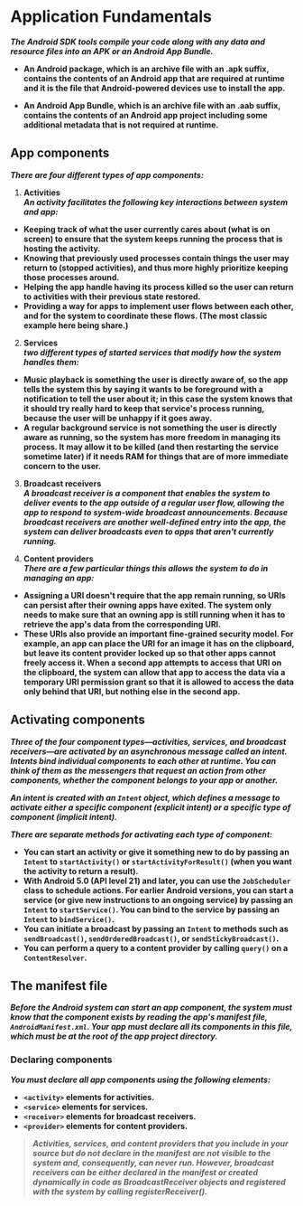 # Application Fundamentals

***The Android SDK tools compile your code along with any data and resource files into an APK or an Android App Bundle.***

- **An Android package, which is an archive file with an .apk suffix, contains the contents of an Android app that are required at runtime and it is the file that Android-powered devices use to install the app.**

- **An Android App Bundle, which is an archive file with an .aab suffix, contains the contents of an Android app project including some additional metadata that is not required at runtime.**

## App components
***There are four different types of app components:***
1. **Activities**<br>
***An activity facilitates the following key interactions between system and app:***
- **Keeping track of what the user currently cares about (what is on screen) to ensure that the system keeps running the process that is hosting the activity.**
- **Knowing that previously used processes contain things the user may return to (stopped activities), and thus more highly prioritize keeping those processes around.**
- **Helping the app handle having its process killed so the user can return to activities with their previous state restored.**
- **Providing a way for apps to implement user flows between each other, and for the system to coordinate these flows. (The most classic example here being share.)**

2. **Services**<br>
***two different types of started services that modify how the system handles them:***

- **Music playback is something the user is directly aware of, so the app tells the system this by saying it wants to be foreground with a notification to tell the user about it; in this case the system knows that it should try really hard to keep that service's process running, because the user will be unhappy if it goes away.**
- **A regular background service is not something the user is directly aware as running, so the system has more freedom in managing its process. It may allow it to be killed (and then restarting the service sometime later) if it needs RAM for things that are of more immediate concern to the user.**

3. **Broadcast receivers**<br>
***A broadcast receiver is a component that enables the system to deliver events to the app outside of a regular user flow, allowing the app to respond to system-wide broadcast announcements. Because broadcast receivers are another well-defined entry into the app, the system can deliver broadcasts even to apps that aren't currently running.***

4. **Content providers**<br>
***There are a few particular things this allows the system to do in managing an app:***

- **Assigning a URI doesn't require that the app remain running, so URIs can persist after their owning apps have exited. The system only needs to make sure that an owning app is still running when it has to retrieve the app's data from the corresponding URI.**
- **These URIs also provide an important fine-grained security model. For example, an app can place the URI for an image it has on the clipboard, but leave its content provider locked up so that other apps cannot freely access it. When a second app attempts to access that URI on the clipboard, the system can allow that app to access the data via a temporary URI permission grant so that it is allowed to access the data only behind that URI, but nothing else in the second app.**

## Activating components

***Three of the four component types—activities, services, and broadcast receivers—are activated by an asynchronous message called an intent. Intents bind individual components to each other at runtime. You can think of them as the messengers that request an action from other components, whether the component belongs to your app or another.***

***An intent is created with an `Intent` object, which defines a message to activate either a specific component (explicit intent) or a specific type of component (implicit intent).***

***There are separate methods for activating each type of component:***

- **You can start an activity or give it something new to do by passing an `Intent` to `startActivity()` or `startActivityForResult()` (when you want the activity to return a result).**
- **With Android 5.0 (API level 21) and later, you can use the `JobScheduler` class to schedule actions. For earlier Android versions, you can start a service (or give new instructions to an ongoing service) by passing an `Intent` to `startService()`. You can bind to the service by passing an `Intent` to `bindService()`.**
- **You can initiate a broadcast by passing an `Intent` to methods such as `sendBroadcast()`, `sendOrderedBroadcast()`, or `sendStickyBroadcast()`.**
- **You can perform a query to a content provider by calling `query()` on a `ContentResolver`.**

## The manifest file
***Before the Android system can start an app component, the system must know that the component exists by reading the app's manifest file, `AndroidManifest.xml`. Your app must declare all its components in this file, which must be at the root of the app project directory.***

### Declaring components
***You must declare all app components using the following elements:***
- **`<activity>` elements for activities.**
- **`<service>` elements for services.**
- **`<receiver>` elements for broadcast receivers.**
- **`<provider>` elements for content providers.**

> ***Activities, services, and content providers that you include in your source but do not declare in the manifest are not visible to the system and, consequently, can never run. However, broadcast receivers can be either declared in the manifest or created dynamically in code as BroadcastReceiver objects and registered with the system by calling registerReceiver().***